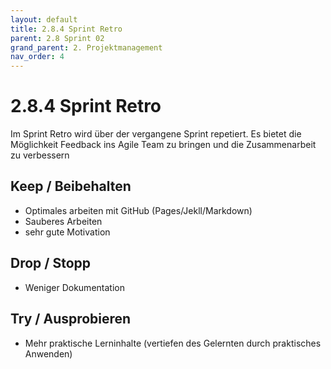 ```yaml
---
layout: default
title: 2.8.4 Sprint Retro
parent: 2.8 Sprint 02
grand_parent: 2. Projektmanagement
nav_order: 4
---
```


# 2.8.4 Sprint Retro

Im Sprint Retro wird über der vergangene Sprint repetiert. Es bietet die Möglichkeit Feedback ins Agile Team zu bringen und die Zusammenarbeit zu verbessern

## Keep / Beibehalten

- Optimales arbeiten mit GitHub (Pages/Jekll/Markdown)
- Sauberes Arbeiten
- sehr gute Motivation

## Drop / Stopp

- Weniger Dokumentation

## Try / Ausprobieren

- Mehr praktische Lerninhalte (vertiefen des Gelernten durch praktisches Anwenden)
